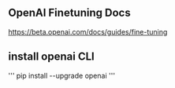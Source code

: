 ## OpenAI Finetuning Docs
https://beta.openai.com/docs/guides/fine-tuning

## install openai CLI
'''
pip install --upgrade openai
'''
